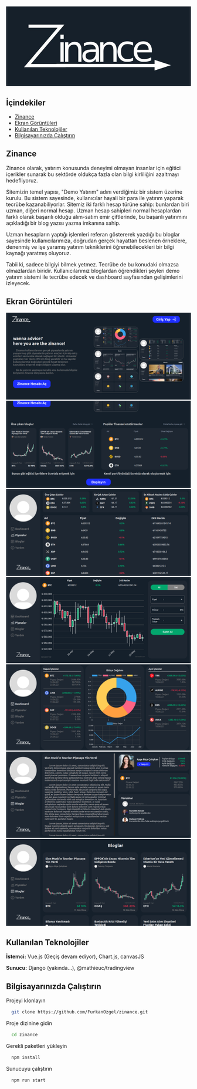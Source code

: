 ![Logo](https://github.com/FurkanOzgel/zinance/blob/main/images/zinance_logo.jpeg?raw=true)


## İçindekiler

- [Zinance](#zinance)
- [Ekran Görüntüleri](#ekran-görüntüleri)
- [Kullanılan Teknolojiler](#kullanılan-teknolojiler)
- [Bilgisayarınızda Çalıştırın](#bilgisayarınızda-çalıştırın)

## Zinance

Zinance olarak, yatırım konusunda deneyimi olmayan insanlar için eğitici içerikler sunarak bu sektörde oldukça fazla olan bilgi kirliliğini azaltmayı hedefliyoruz. 

Sitemizin temel yapısı, "Demo Yatırım" adını verdiğimiz bir sistem üzerine kurulu. Bu sistem sayesinde, kullanıcılar hayali bir para ile yatırım yaparak tecrübe kazanabiliyorlar. Sitemiz iki farklı hesap türüne sahip: bunlardan biri uzman, diğeri normal hesap. Uzman hesap sahipleri normal hesaplardan farklı olarak başarılı olduğu alım-satım emir çiftlerinde, bu başarılı yatırımını açıkladığı bir blog yazısı yazma imkanına sahip.

Uzman hesapların yaptığı işlemleri referan göstererek yazdığı bu bloglar sayesinde kullanıcılarımıza, doğrudan gerçek hayattan beslenen örneklere, denenmiş ve işe yaramış yatırım tekniklerini öğrenebilecekleri bir bilgi kaynağı yaratmış oluyoruz.

Tabii ki, sadece bilgiyi bilmek yetmez. Tecrübe de bu konudaki olmazsa olmazlardan biridir. Kullanıcılarımız bloglardan öğrendikleri şeyleri demo yatırım sistemi ile tecrübe edecek ve dashboard sayfasından gelişimlerini izleyecek.

## Ekran Görüntüleri

<img src="https://github.com/FurkanOzgel/zinance/blob/main/screenshots/1.png?raw=true" alt="Uygulama Ekran Görüntüsü 1">

<img src="https://github.com/FurkanOzgel/zinance/blob/main/screenshots/2.png?raw=true" alt="Uygulama Ekran Görüntüsü 2">

<img src="https://github.com/FurkanOzgel/zinance/blob/main/screenshots/3.png?raw=true" alt="Uygulama Ekran Görüntüsü 3">

<img src="https://github.com/FurkanOzgel/zinance/blob/main/screenshots/4.png?raw=true" alt="Uygulama Ekran Görüntüsü 4">

<img src="https://github.com/FurkanOzgel/zinance/blob/main/screenshots/5.png?raw=true" alt="Uygulama Ekran Görüntüsü 5">

<img src="https://github.com/FurkanOzgel/zinance/blob/main/screenshots/6.png?raw=true" alt="Uygulama Ekran Görüntüsü 6">

<img src="https://github.com/FurkanOzgel/zinance/blob/main/screenshots/7.png?raw=true" alt="Uygulama Ekran Görüntüsü 7">


## Kullanılan Teknolojiler

**İstemci:** Vue.js (Geçiş devam ediyor), Chart.js, canvasJS

**Sunucu:** Django (yakında...), @mathieuc/tradingview

## Bilgisayarınızda Çalıştırın

Projeyi klonlayın

```bash
  git clone https://github.com/FurkanOzgel/zinance.git
```

Proje dizinine gidin

```bash
  cd zinance
```

Gerekli paketleri yükleyin

```bash
  npm install
```

Sunucuyu çalıştırın

```bash
  npm run start
```

